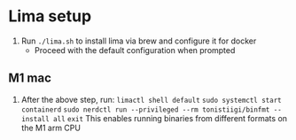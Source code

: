 # Lima setup

1. Run `./lima.sh` to install lima via brew and configure it for docker
   - Proceed with the default configuration when prompted

## M1 mac

1.  After the above step, run:
    `limactl shell default`
    `sudo systemctl start containerd`
    `sudo nerdctl run --privileged --rm tonistiigi/binfmt --install all`
    `exit`
    This enables running binaries from different formats on the M1 arm CPU
